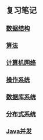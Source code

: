 ## 复习笔记

### [数据结构](https://github.com/zzycs/Note/blob/master/Data_Structure.md)

### [算法](https://github.com/zzycs/Algorithm)

### [计算机网络](https://github.com/zzycs/Note/blob/master/Computer_Network.md)

### [操作系统](https://github.com/zzycs/Note/blob/master/Operating_System.md)

### [数据库系统](https://github.com/zzycs/Note/blob/master/Database_System.md)

### [分布式系统](https://github.com/zzycs/Note/blob/master/Distribution_System.md)

### [Java并发](https://github.com/zzycs/Note/blob/master/Java_Concurrency.md)
